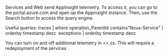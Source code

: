 Services and Web send AppInsight telemetry.  To access it, you can go to the portal.azure.com and open up the Appinsight instance.  Then, use the Search button to access the query engine.  

Useful queries:
traces
| where operation_ParentId contains"Nova-Service"
| orderby timestamp desc
​
exceptions
| orderby timestamp desc

You can turn on and off additional telemetry in <>.cs.  This will require a redeployment of the services
